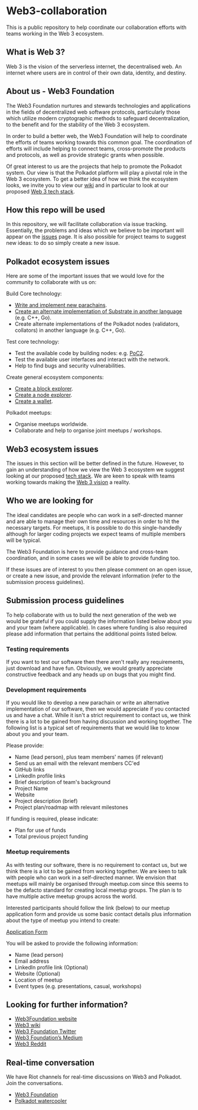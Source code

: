 # Web3-collaboration
This is a public repository to help coordinate our collaboration efforts with teams working in the Web 3 ecosystem.

## What is Web 3?
Web 3 is the vision of the serverless internet, the decentralised web. An internet where users are in control of their own data, identity, and destiny.

## About us - Web3 Foundation
The Web3 Foundation nurtures and stewards technologies and applications in the fields of decentralized web software protocols, particularly those which utilize modern cryptographic methods to safeguard decentralization, to the benefit and for the stability of the Web 3 ecosystem.

In order to build a better web, the Web3 Foundation will help to coordinate the efforts of teams working towards this common goal. The coordination of efforts will include helping to connect teams, cross-promote the products and protocols, as well as provide strategic grants when possible.

Of great interest to us are the projects that help to promote the Polkadot system. Our view is that the Polkadot platform will play a pivotal role in the Web 3 ecosystem. To get a better idea of how we think the ecosystem looks, we invite you to view our [wiki](https://github.com/w3f/Web3-wiki/wiki) and in particular to look at our proposed [Web 3 tech stack](https://github.com/w3f/Web3-wiki/wiki/Tech-Stack).


## How this repo will be used
In this repository, we will facilitate collaboration via issue tracking. Essentially, the problems and ideas which we believe to be important will appear on the [issues](https://github.com/w3f/Web3-collaboration/issues) page. It is also possible for project teams to suggest new ideas: to do so simply create a new issue.


## Polkadot ecosystem issues
Here are some of the important issues that we would love for the community to collaborate with us on:

Build Core technology:
* [Write and implement new parachains](https://github.com/w3f/Web3-collaboration/issues/11).
* [Create an alternate implementation of Substrate in another language](https://github.com/w3f/Web3-collaboration/issues/12) (e.g. C++, Go).
* Create alternate implementations of the Polkadot nodes (validators, collators) in another language (e.g. C++, Go).

Test core technology:
* Test the available code by building nodes: e.g. [PoC2](https://github.com/w3f/Web3-collaboration/issues/13).
* Test the available user interfaces and interact with the network.
* Help to find bugs and security vulnerabilities.

Create general ecosystem components:
* [Create a block explorer](https://github.com/w3f/Web3-collaboration/issues/8).
* [Create a node explorer](https://github.com/w3f/Web3-collaboration/issues/9).
* [Create a wallet](https://github.com/w3f/Web3-collaboration/issues/10).

Polkadot meetups:
* Organise meetups worldwide.
* Collaborate and help to organise joint meetups / workshops.


## Web3 ecosystem issues
The issues in this section will be better defined in the future. However, to gain an understanding of how we view the Web 3 ecosystem we suggest looking at our proposed [tech stack](https://github.com/w3f/Web3-wiki/wiki/Tech-Stack). We are keen to speak with teams working towards making the [Web 3 vision](https://github.com/w3f/Web3-wiki/wiki/Web3-Mission-and-Background) a reality.

## Who we are looking for
The ideal candidates are people who can work in a self-directed manner and are able to manage their own time and resources in order to hit the necessary targets. For meetups, it is possible to do this single-handedly although for larger coding projects we expect teams of multiple members will be typical.

The Web3 Foundation is here to provide guidance and cross-team coordination, and in some cases we will be able to provide funding too.

If these issues are of interest to you then please comment on an open issue, or create a new issue, and provide the relevant information (refer to the submission process guidelines).

## Submission process guidelines
To help collaborate with us to build the next generation of the web we would be grateful if you could supply the information listed below about you and your team (where applicable). In cases where funding is also required please add information that pertains the additional points listed below.

### Testing requirements
If you want to test our software then there aren't really any requirements, just download and have fun. Obviously, we would greatly appreciate constructive feedback and any heads up on bugs that you might find.

### Development requirements
If you would like to develop a new parachain or write an alternative implementation of our software, then we would appreciate if you contacted us and have a chat. While it isn't a strict requirement to contact us, we think there is a lot to be gained from having discussion and working together. The following list is a typical set of requirements that we would like to know about you and your team.

Please provide:
* Name (lead person), plus team members' names (if relevant)
* Send us an email with the relevant members CC'ed
* GitHub links
* LinkedIn profile links
* Brief description of team's background
* Project Name
* Website
* Project description (brief)
* Project plan/roadmap with relevant milestones

If funding is required, please indicate:
* Plan for use of funds
* Total previous project funding


### Meetup requirements
As with testing our software, there is no requirement to contact us, but we think there is a lot to be gained from working together. We are keen to talk with people who can work in a self-directed manner. We envision that meetups will mainly be organised through meetup.com since this seems to be the defacto standard for creating local meetup groups. The plan is to have multiple active meetup groups across the world.

Interested participants should follow the link (below) to our meetup application form and provide us some basic contact details plus information about the type of meetup you intend to create:

[Application Form](https://docs.google.com/forms/d/e/1FAIpQLSe-hbgzMHkwYLCy9-0NLmnpIJdD-nwq_vqNwba9JiiKFmZmZg/viewform)

You will be asked to provide the following information:
* Name (lead person)
* Email address
* LinkedIn profile link (Optional)
* Website (Optional)
* Location of meetup
* Event types (e.g. presentations, casual, workshops)


## Looking for further information?

* [Web3Foundation website](https://web3.foundation/)
* [Web3 wiki](https://github.com/w3f/Web3-wiki/wiki)
* [Web3 Foundation Twitter](https://twitter.com/web3foundation)
* [Web3 Foundation’s Medium](https://medium.com/web3foundation)
* [Web3 Reddit](https://www.reddit.com/r/web3/)

## Real-time conversation
We have Riot channels for real-time discussions on Web3 and Polkadot. Join the conversations.
* [Web3 Foundation](https://riot.im/app/#/room/#web3foundation:matrix.org)
* [Polkadot watercooler](https://www.reddit.com/r/polkadot_io/)

